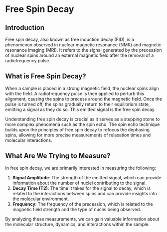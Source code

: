 # Free Spin Decay

## Introduction
Free spin decay, also known as free induction decay (FID), is a phenomenon observed in nuclear magnetic resonance (NMR) and magnetic resonance imaging (MRI). It refers to the signal generated by the precession of nuclear spins around an external magnetic field after the removal of a radiofrequency pulse.

## What is Free Spin Decay?
When a sample is placed in a strong magnetic field, the nuclear spins align with the field. A radiofrequency pulse is then applied to perturb this alignment, causing the spins to precess around the magnetic field. Once the pulse is turned off, the spins gradually return to their equilibrium state, emitting a signal as they do so. This emitted signal is the free spin decay.

Understanding free spin decay is crucial as it serves as a stepping stone to more complex phenomena such as the spin echo. The spin echo technique builds upon the principles of free spin decay to refocus the dephasing spins, allowing for more precise measurements of relaxation times and molecular interactions.

## What Are We Trying to Measure?
In free spin decay, we are primarily interested in measuring the following:

1. **Signal Amplitude**: The strength of the emitted signal, which can provide information about the number of nuclei contributing to the signal.
2. **Decay Time (T2)**: The time it takes for the signal to decay, which is related to the interactions between spins and can provide insights into the molecular environment.
3. **Frequency**: The frequency of the precession, which is related to the magnetic field strength and the type of nuclei being observed.

By analyzing these measurements, we can gain valuable information about the molecular structure, dynamics, and interactions within the sample.
